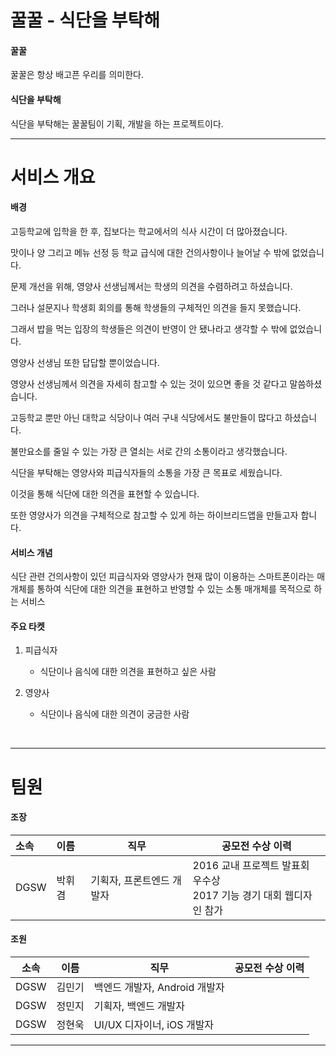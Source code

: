 # 꿀꿀 - 식단을 부탁해

#### 꿀꿀

꿀꿀은 항상 배고픈 우리를 의미한다.



#### 식단을 부탁해

식단을 부탁해는 꿀꿀팀이 기획, 개발을 하는 프로젝트이다.



------



# 서비스 개요

#### 배경

고등학교에 입학을 한 후, 집보다는 학교에서의 식사 시간이 더 많아졌습니다.

맛이나 양 그리고 메뉴 선정 등 학교 급식에 대한 건의사항이나 늘어날 수 밖에 없었습니다.

문제 개선을 위해, 영양사 선생님께서는 학생의 의견을 수렴하려고 하셨습니다.

그러나 설문지나 학생회 회의를 통해 학생들의 구체적인 의견을 들지 못했습니다.

그래서 밥을 먹는 입장의 학생들은 의견이 반영이 안 됐나라고 생각할 수 밖에 없었습니다.

영양사 선생님 또한 답답할 뿐이었습니다.

영양사 선생님께서 의견을 자세히 참고할 수 있는 것이 있으면 좋을 것 같다고 말씀하셨습니다.

고등학교 뿐만 아닌 대학교 식당이나 여러 구내 식당에서도 불만들이 많다고 하셨습니다.

불만요소를 줄일 수 있는 가장 큰 열쇠는 서로 간의 소통이라고 생각했습니다.

식단을 부탁해는 영양사와 피급식자들의 소통을 가장 큰 목표로 세웠습니다.

이것을 통해 식단에 대한 의견을 표현할 수 있습니다.

또한 영양사가 의견을 구체적으로 참고할 수 있게 하는 하이브리드앱을 만들고자 합니다.



#### 서비스 개념

식단 관련 건의사항이 있던 피급식자와 영양사가 현재 많이 이용하는 스마트폰이라는 매개체를 통하여 식단에 대한 의견을 표현하고 반영할 수 있는 소통 매개체를 목적으로 하는 서비스



#### 주요 타켓

1. 피급식자

   - 식단이나 음식에 대한 의견을 표현하고 싶은 사람

2. 영양사

   -  식단이나 음식에 대한 의견이 궁금한 사람

     ​

------



# 팀원

#### 조장

| 소속   | 이름   | 직무             | 공모전 수상 이력                                |
| :--- | :--- | -------------- | ---------------------------------------- |
| DGSW | 박휘겸  | 기획자, 프론트엔드 개발자 | 2016 교내 프로젝트 발표회 우수상<br/>2017 기능 경기 대회 웹디자인 참가 |



#### 조원

| 소속   | 이름   | 직무                   | 공모전 수상 이력 |
| ---- | ---- | -------------------- | --------- |
| DGSW | 김민기  | 백엔드 개발자, Android 개발자 |           |
| DGSW | 정민지  | 기획자, 백엔드 개발자         |           |
| DGSW | 정현욱  | UI/UX 디자이너, iOS 개발자  |           |



------

